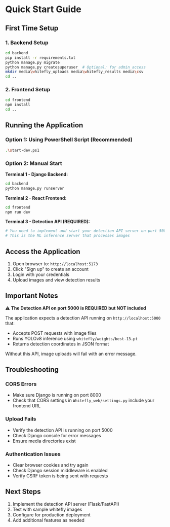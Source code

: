 # Quick Start Guide

## First Time Setup

### 1. Backend Setup
```bash
cd backend
pip install -r requirements.txt
python manage.py migrate
python manage.py createsuperuser  # Optional: for admin access
mkdir media\whitefly_uploads media\whitefly_results media\csv
cd ..
```

### 2. Frontend Setup
```bash
cd frontend
npm install
cd ..
```

## Running the Application

### Option 1: Using PowerShell Script (Recommended)
```bash
.\start-dev.ps1
```

### Option 2: Manual Start

**Terminal 1 - Django Backend:**
```bash
cd backend
python manage.py runserver
```

**Terminal 2 - React Frontend:**
```bash
cd frontend
npm run dev
```

**Terminal 3 - Detection API (REQUIRED):**
```bash
# You need to implement and start your detection API server on port 5000
# This is the ML inference server that processes images
```

## Access the Application

1. Open browser to: `http://localhost:5173`
2. Click "Sign up" to create an account
3. Login with your credentials
4. Upload images and view detection results

## Important Notes

⚠️ **The Detection API on port 5000 is REQUIRED but NOT included**

The application expects a detection API running on `http://localhost:5000` that:
- Accepts POST requests with image files
- Runs YOLOv8 inference using `whitefly/weights/best-13.pt`
- Returns detection coordinates in JSON format

Without this API, image uploads will fail with an error message.

## Troubleshooting

### CORS Errors
- Make sure Django is running on port 8000
- Check that CORS settings in `Whitefly_web/settings.py` include your frontend URL

### Upload Fails
- Verify the detection API is running on port 5000
- Check Django console for error messages
- Ensure media directories exist

### Authentication Issues
- Clear browser cookies and try again
- Check Django session middleware is enabled
- Verify CSRF token is being sent with requests

## Next Steps

1. Implement the detection API server (Flask/FastAPI)
2. Test with sample whitefly images
3. Configure for production deployment
4. Add additional features as needed
